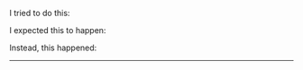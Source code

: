<short summary of the issue>

I tried to do this:

<description of what you did>

I expected this to happen:

<explanation>

Instead, this happened:

<explanation>

---

<Spoofax plugin version>
